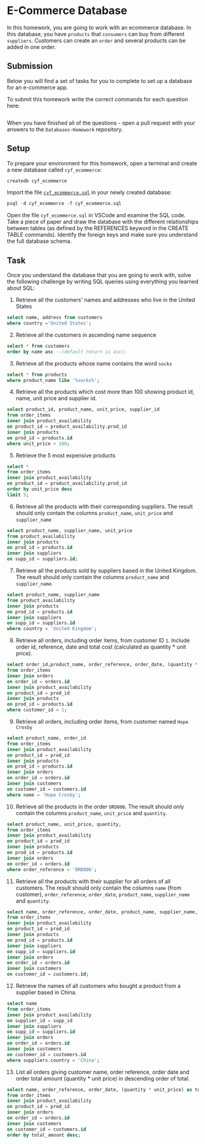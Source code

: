 # E-Commerce Database

In this homework, you are going to work with an ecommerce database. In this database, you have `products` that `consumers` can buy from different `suppliers`. Customers can create an `order` and several products can be added in one order.

## Submission

Below you will find a set of tasks for you to complete to set up a database for an e-commerce app.

To submit this homework write the correct commands for each question here:
```sql


```

When you have finished all of the questions - open a pull request with your answers to the `Databases-Homework` repository.

## Setup

To prepare your environment for this homework, open a terminal and create a new database called `cyf_ecommerce`:

```sql
createdb cyf_ecommerce
```

Import the file [`cyf_ecommerce.sql`](./cyf_ecommerce.sql) in your newly created database:

```sql
psql -d cyf_ecommerce -f cyf_ecommerce.sql
```

Open the file `cyf_ecommerce.sql` in VSCode and examine the SQL code. Take a piece of paper and draw the database with the different relationships between tables (as defined by the REFERENCES keyword in the CREATE TABLE commands). Identify the foreign keys and make sure you understand the full database schema.

## Task          

Once you understand the database that you are going to work with, solve the following challenge by writing SQL queries using everything you learned about SQL:

1. Retrieve all the customers' names and addresses who live in the United States
```sql
select name, address from customers
where country ='United States';

```
2. Retrieve all the customers in ascending name sequence
```sql
select * from customers
order by name asc --(default return is asc);

```
3. Retrieve all the products whose name contains the word `socks`
```sql
select * from products 
where product_name like '%socks%';

```
4. Retrieve all the products which cost more than 100 showing product id, name, unit price and supplier id.
```sql
select product_id, product_name, unit_price, supplier_id
from order_items
inner join product_availability 
on product_id = product_availability.prod_id
inner join products 
on prod_id = products.id
where unit_price > 100;

```
5. Retrieve the 5 most expensive products
```sql
select *
from order_items 
inner join product_availability 
on product_id = product_availability.prod_id
order by unit_price desc
limit 5;

```
6. Retrieve all the products with their corresponding suppliers. The result should only contain the columns `product_name`, `unit_price` and `supplier_name`
```sql
select product_name, supplier_name, unit_price 
from product_availability 
inner join products 
on prod_id = products.id 
inner join suppliers 
on supp_id = suppliers.id;

```
7. Retrieve all the products sold by suppliers based in the United Kingdom. The result should only contain the columns `product_name` and `supplier_name`.
```sql
select product_name, supplier_name
from product_availability 
inner join products 
on prod_id = products.id 
inner join suppliers 
on supp_id = suppliers.id
where country = 'United Kingdom';

```
8. Retrieve all orders, including order items, from customer ID `1`. Include order id, reference, date and total cost (calculated as quantity * unit price).
```sql
select order_id,product_name, order_reference, order_date, (quantity * unit_price) as total_cost
from order_items 
inner join orders
on order_id = orders.id
inner join product_availability
on product_id = prod_id
inner join products 
on prod_id = products.id
where customer_id = 1;

```
9. Retrieve all orders, including order items, from customer named `Hope Crosby`
```sql
select product_name, order_id
from order_items 
inner join product_availability 
on product_id = prod_id
inner join products
on prod_id = products.id 
inner join orders 
on order_id = orders.id
inner join customers 
on customer_id = customers.id 
where name = 'Hope Crosby';

```
10. Retrieve all the products in the order `ORD006`. The result should only contain the columns `product_name`, `unit_price` and `quantity`.
```sql
select product_name, unit_price, quantity, 
from order_items 
inner join product_availability 
on product_id = prod_id
inner join products 
on prod_id = products.id
inner join orders 
on order_id = orders.id 
where order_reference = 'ORD006';

```
11. Retrieve all the products with their supplier for all orders of all customers. The result should only contain the columns `name` (from customer), `order_reference`, `order_date`, `product_name`, `supplier_name` and `quantity`.
```sql
select name, order_reference, order_date, product_name, supplier_name, quantity
from order_items 
inner join product_availability 
on product_id = prod_id
inner join products 
on prod_id = products.id
inner join suppliers
on supp_id = suppliers.id 
inner join orders 
on order_id = orders.id 
inner join customers 
on customer_id = customers.id;

```
12. Retrieve the names of all customers who bought a product from a supplier based in China.
```sql
select name
from order_items
inner join product_availability 
on supplier_id = supp_id
inner join suppliers 
on supp_id = suppliers.id 
inner join orders 
on order_id = orders.id 
inner join customers 
on customer_id = customers.id 
where suppliers.country = 'China';

```
13. List all orders giving customer name, order reference, order date and order total amount (quantity * unit price) in descending order of total.
```sql
select name, order_reference, order_date, (quantity * unit_price) as total_amount
from order_items 
inner join product_availability 
on product_id = prod_id
inner join orders 
on order_id = orders.id 
inner join customers 
on customer_id = customers.id 
order by total_amount desc;

```

